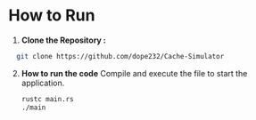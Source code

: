 
# How to Run

1. **Clone the Repository :**
  
 ```bash
   git clone https://github.com/dope232/Cache-Simulator
   ```

2. **How to run the code** 
Compile and execute the  file to start the application.

    ```bash
    rustc main.rs
    ./main
    

    ```

